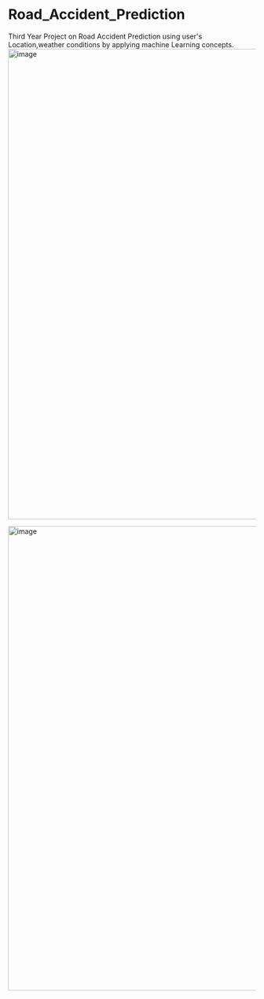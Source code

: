 # Road_Accident_Prediction
Third Year Project on Road Accident Prediction using user's Location,weather conditions by applying machine Learning concepts.
<img width="956" alt="image" src="https://github.com/Meera0406/Road_Accident_Prediction/assets/91879253/ce7fda7b-be60-4746-904c-3dec27fea2cb">

<img width="944" alt="image" src="https://github.com/Meera0406/Road_Accident_Prediction/assets/91879253/f1df096f-b6c3-4006-b12e-633cf7a3504f">
